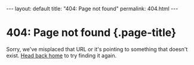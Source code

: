 --- layout: default title: "404: Page not found" permalink: 404.html ---

404: Page not found {.page-title}
===================

Sorry, we've misplaced that URL or it's pointing to something that
doesn't exist. [Head back home]({{%20site.baseurl%20}}/) to try finding
it again.

